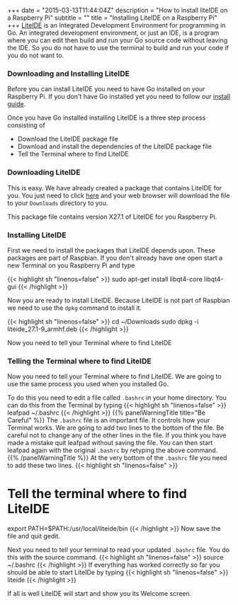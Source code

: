+++
date = "2015-03-13T11:44:04Z"
description = "How to install liteIDE on a Raspberry Pi"
subtitle = ""
title = "Installing LiteIDE on a Raspberry Pi"
+++
[LiteIDE](https://github.com/visualfc/liteide) is an Integrated Development
Environment for programming in Go. An integrated development environment, or
just an IDE, is a program where you can edit then build
and run your Go source code without leaving the IDE. So you do not have to use the
terminal to build and run your code if you do not want to.

### Downloading and Installing LiteIDE

Before you can install LiteIDE you need to have Go installed on your Raspberry Pi.
If you don't have Go installed yet you need to follow our [install guide](/install/raspberry-pi).

Once you have Go installed installing LiteIDE is a three step process consisting of

* Download the LiteIDE package file
* Download and install the dependencies of the LiteIDE package file
* Tell the Terminal where to find LiteIDE

### Downloading LiteIDE

This is easy. We have already created a package that contains LiteIDE for you.
You just need to click [here](/install/liteide_28.0-1_armhf.deb) and your web
browser will download the file to your `Downloads` directory to you.

This package file contains version X27.1 of LiteIDE for you Raspberry Pi.

### Installing LiteIDE

First we need to install the packages that LiteIDE depends upon. These packages
are part of Raspbian. If you don't already have one open start a new Terminal
on you Raspberry Pi and type

{{< highlight  sh "linenos=false" >}}
sudo apt-get install libqt4-core libqt4-gui
{{< /highlight >}}

Now you are ready to install LiteIDE. Because LiteIDE is not part of Raspbian
we need to use the `dpkg` command to install it.

{{< highlight  sh "linenos=false" >}}
cd ~/Downloads
sudo dpkg -i liteide_27.1-9_armhf.deb
{{< /highlight >}}

Now you need to tell your Terminal where to find LiteIDE

### Telling the Terminal where to find LiteIDE

Now you need to tell your Terminal where to find LiteIDE. We are going to use
the same process you used when you installed Go.

To do this you need to edit a file called `.bashrc` in your home directory.
You can do this from the Terminal by typing
{{< highlight  sh "linenos=false" >}}
leafpad ~/.bashrc
{{< /highlight >}}
{{% panelWarningTitle title="Be Careful" %}}
The `.bashrc` file is an important file. It controls how your Terminal works.
We are going to add two lines to the bottom of the file. Be careful not to
change any of the other lines in the file. If you think you have made a mistake
quit leafpad without saving the file. You can then start leafpad again with the
original `.bashrc` by retyping the above command.
{{% /panelWarningTitle %}}
At the very bottom of the `.bashrc` file you need to add these two lines.
{{< highlight  sh "linenos=false" >}}
# Tell the terminal where to find LiteIDE
export PATH=$PATH:/usr/local/liteide/bin
{{< /highlight >}}
Now save the file and quit gedit.

Next you need to tell your terminal to read your updated `.bashrc` file. You do
this with the source command.
{{< highlight  sh "linenos=false" >}}
source ~/.bashrc
{{< /highlight >}}
If everything has worked correctly so far you should be able to start
LiteIDe by typing
{{< highlight  sh "linenos=false" >}}
liteide
{{< /highlight >}}

If all is well LiteIDE will start and show you its Welcome screen.
